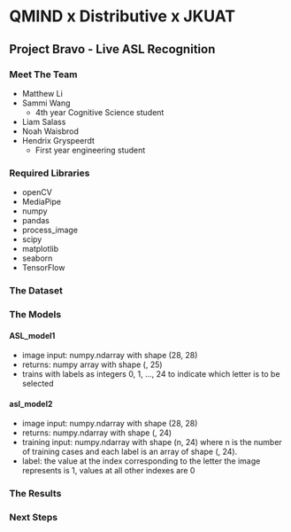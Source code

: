 # QMIND x Distributive x JKUAT
## Project Bravo - Live ASL Recognition

### Meet The Team
- Matthew Li
- Sammi Wang
    - 4th year Cognitive Science student
- Liam Salass
- Noah Waisbrod
- Hendrix Gryspeerdt
    - First year engineering student

### Required Libraries

- openCV
- MediaPipe
- numpy
- pandas
- process_image
- scipy
- matplotlib
- seaborn
- TensorFlow

### The Dataset

### The Models

#### ASL_model1
- image input: numpy.ndarray with shape (28, 28)
- returns: numpy array with shape (, 25)
- trains with labels as integers 0, 1, ..., 24 to indicate which letter is to be selected

#### asl_model2
- image input: numpy.ndarray with shape (28, 28)
- returns: numpy.ndarray with shape (, 24)
- training input: numpy.ndarray with shape (n, 24) where n is the number of training cases and each label is an array of shape (, 24). 
- label: the value at the index corresponding to the letter the image represents is 1, values at all other indexes are 0

### The Results

### Next Steps
